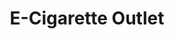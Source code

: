 ---
title: "E-Cigarette Outlet"
url: /grimsby/e-cigarette-outlet-freeman-street/
shop: e-cigarette
---